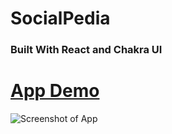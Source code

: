 # SocialPedia

### Built With React and Chakra UI

# [App Demo]()

![Screenshot of App](https://i.ibb.co/bsJ6jf6/Screenshot-5.png)
